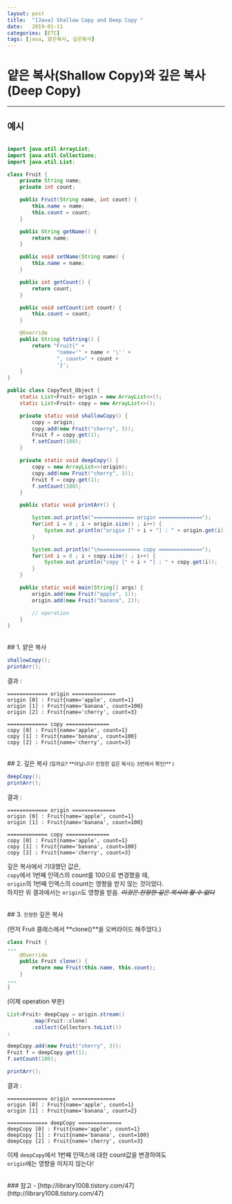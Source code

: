 ```yaml
---
layout: post
title:  "[Java] Shallow Copy and Deep Copy "
date:   2019-01-11
categories: [ETC]
tags: [java, 얕은복사, 깊은복사]
---
```


# 얕은 복사(Shallow Copy)와 깊은 복사(Deep Copy)


---

## 예시

``` java

import java.util.ArrayList;
import java.util.Collections;
import java.util.List;

class Fruit {
    private String name;
    private int count;

    public Fruit(String name, int count) {
        this.name = name;
        this.count = count;
    }

    public String getName() {
        return name;
    }

    public void setName(String name) {
        this.name = name;
    }

    public int getCount() {
        return count;
    }

    public void setCount(int count) {
        this.count = count;
    }

    @Override
    public String toString() {
        return "Fruit{" +
                "name='" + name + '\'' +
                ", count=" + count +
                '}';
    }
}

public class CopyTest_Object {
    static List<Fruit> origin = new ArrayList<>();
    static List<Fruit> copy = new ArrayList<>();

    private static void shallowCopy() {
        copy = origin;
        copy.add(new Fruit("cherry", 3));
        Fruit f = copy.get(1);
        f.setCount(100);
    }

    private static void deepCopy() {
        copy = new ArrayList<>(origin);
        copy.add(new Fruit("cherry", 3));
        Fruit f = copy.get(1);
        f.setCount(100);
    }

    public static void printArr() {

        System.out.println("============= origin ==============");
        for(int i = 0 ; i < origin.size() ; i++) {
            System.out.println("origin [" + i + "] : " + origin.get(i));
        }

        System.out.println("\n============= copy ==============");
        for(int i = 0 ; i < copy.size() ; i++) {
            System.out.println("copy [" + i + "] : " + copy.get(i));
        }
    }

    public static void main(String[] args) {
        origin.add(new Fruit("apple", 1));
        origin.add(new Fruit("banana", 2));

        // operation
    }
}
```

<br/>
## 1. 얕은 복사

```java
shallowCopy();
printArr();
```
결과 :
```
============= origin ==============
origin [0] : Fruit{name='apple', count=1}
origin [1] : Fruit{name='banana', count=100}
origin [2] : Fruit{name='cherry', count=3}

============= copy ==============
copy [0] : Fruit{name='apple', count=1}
copy [1] : Fruit{name='banana', count=100}
copy [2] : Fruit{name='cherry', count=3}
```  

<br/>
## 2. 깊은 복사 <small>(일까요? **아닙니다! 진정한 깊은 복사는 3번에서 확인!** )</small>

```java
deepCopy();
printArr();
```  
결과 :
```
============= origin ==============
origin [0] : Fruit{name='apple', count=1}
origin [1] : Fruit{name='banana', count=100}

============= copy ==============
copy [0] : Fruit{name='apple', count=1}
copy [1] : Fruit{name='banana', count=100}
copy [2] : Fruit{name='cherry', count=3}
```
깊은 복사에서 기대했던 값은,  
`copy`에서 1번째 인덱스의 count를 100으로 변경했을 때,  
`origin`의 1번째 인엑스의 count는 영향을 받지 않는 것이었다.  
하지만 위 결과에서는 `origin`도 영향을 받음.
~~*이것은 진정한 깊은 복사라 할 수 없다*~~  

<br/>
## 3. <small>진정한</small> 깊은 복사  

(먼저 Fruit 클래스에서 **clone()**을 오버라이드 해주었다.)  
```java
class Fruit {
...
    @Override
    public Fruit clone() {
        return new Fruit(this.name, this.count);
    }
...
}
```  

(이제 operation 부분)  
```java
List<Fruit> deepCopy = origin.stream()
        .map(Fruit::clone)
        .collect(Collectors.toList())
;

deepCopy.add(new Fruit("cherry", 3));
Fruit f = deepCopy.get(1);
f.setCount(100);

printArr();
```  
결과 :

```
============= origin ==============
origin [0] : Fruit{name='apple', count=1}
origin [1] : Fruit{name='banana', count=2}

============= deepCopy ==============
deepCopy [0] : Fruit{name='apple', count=1}
deepCopy [1] : Fruit{name='banana', count=100}
deepCopy [2] : Fruit{name='cherry', count=3}
```  
이제 `deepCopy`에서 1번째 인덱스에 대한 count값을 변경하여도  
`origin`에는 영향을 미치지 않는다!

<br/>
### 참고
- [http://library1008.tistory.com/47](http://library1008.tistory.com/47)
